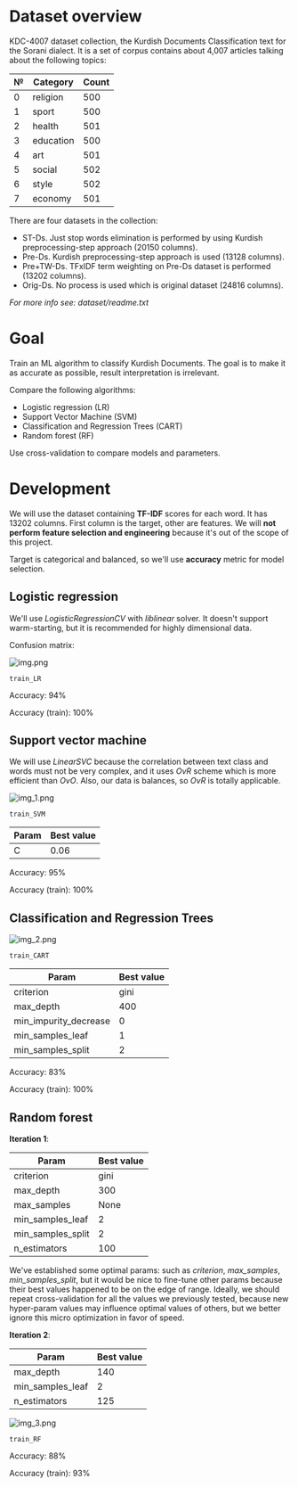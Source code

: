 # Dataset overview

KDC-4007 dataset collection, the Kurdish Documents Classification text for the Sorani dialect.
It is a set of corpus contains about 4,007 articles talking about the following topics:

| №   | Category  | Count |
|-----|-----------|-------|
| 0   | religion  | 500   |
| 1   | sport     | 500   |
| 2   | health    | 501   |
| 3   | education | 500   |
| 4   | art       | 501   |
| 5   | social    | 502   |
| 6   | style     | 502   |
| 7   | economy   | 501   |

There are four datasets in the collection:

- ST-Ds. Just stop words elimination is performed by using Kurdish preprocessing-step approach (20150 columns).
- Pre-Ds. Kurdish preprocessing-step approach is used (13128 columns).
- Pre+TW-Ds. TFxIDF term weighting on Pre-Ds dataset is performed (13202 columns).
- Orig-Ds. No process is used which is original dataset (24816 columns).

_For more info see: dataset/readme.txt_

# Goal

Train an ML algorithm to classify Kurdish Documents. The goal is to make it as accurate as possible, result
interpretation is irrelevant.

Compare the following algorithms:

- Logistic regression (LR)
- Support Vector Machine (SVM)
- Classification and Regression Trees (CART)
- Random forest (RF)

Use cross-validation to compare models and parameters.

# Development

We will use the dataset containing **TF-IDF** scores for each word. It has 13202 columns. First column is the target,
other are features. We will **not perform feature selection and engineering** because it's out of the scope of this
project.

Target is categorical and balanced, so we'll use **accuracy** metric for model selection.

## Logistic regression

We'll use _LogisticRegressionCV_ with _liblinear_ solver. It doesn't support warm-starting, but it is recommended for
highly dimensional data.

Confusion matrix:

![img.png](img.png)

```text
train_LR
```

Accuracy: 94%

Accuracy (train): 100%

## Support vector machine

We will use _LinearSVC_ because the correlation between text class and words must not be very complex, and it uses _OvR_
scheme which is more efficient than _OvO_. Also, our data is balances, so _OvR_ is totally applicable.

![img_1.png](img_1.png)

```text
train_SVM
```

| Param | Best value |
|-------|------------|
| C     | 0.06       |

Accuracy: 95%

Accuracy (train): 100%

## Classification and Regression Trees

![img_2.png](img_2.png)

```text
train_CART
```

| Param                 | Best value |
|-----------------------|------------|
| criterion             | gini       |
| max_depth             | 400        |
| min_impurity_decrease | 0          |
| min_samples_leaf      | 1          |
| min_samples_split     | 2          |

Accuracy: 83%

Accuracy (train): 100%

## Random forest

**Iteration 1**:

| Param             | Best value |
|-------------------|------------|
| criterion         | gini       |
| max_depth         | 300        |
| max_samples       | None       |
| min_samples_leaf  | 2          |
| min_samples_split | 2          |
| n_estimators      | 100        |

We've established some optimal params: such as _criterion_, _max_samples_, _min_samples_split_, but it would be nice to
fine-tune other params because their best values happened to be on the edge of range. Ideally, we should repeat
cross-validation for all the values we previously tested, because new hyper-param values may influence optimal values of
others, but we better ignore this micro optimization in favor of speed.

**Iteration 2**:

| Param             | Best value |
|-------------------|------------|
| max_depth         | 140        |
| min_samples_leaf  | 2          |
| n_estimators      | 125        |

![img_3.png](img_3.png)

```text
train_RF
```

Accuracy: 88%

Accuracy (train): 93%
